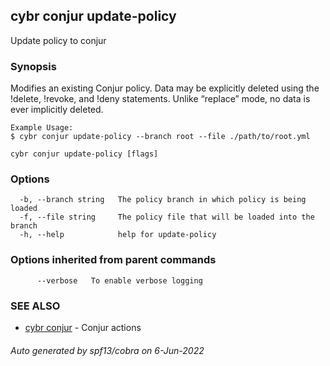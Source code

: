## cybr conjur update-policy

Update policy to conjur

### Synopsis

Modifies an existing Conjur policy. Data may be explicitly deleted using the !delete, !revoke, and !deny statements. 
	Unlike “replace” mode, no data is ever implicitly deleted.
	
	Example Usage:
	$ cybr conjur update-policy --branch root --file ./path/to/root.yml

```
cybr conjur update-policy [flags]
```

### Options

```
  -b, --branch string   The policy branch in which policy is being loaded
  -f, --file string     The policy file that will be loaded into the branch
  -h, --help            help for update-policy
```

### Options inherited from parent commands

```
      --verbose   To enable verbose logging
```

### SEE ALSO

* [cybr conjur](cybr_conjur.md)	 - Conjur actions

###### Auto generated by spf13/cobra on 6-Jun-2022
